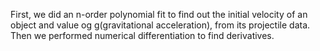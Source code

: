 First, we did an n-order polynomial fit to find out the initial velocity of an object and value og g(gravitational acceleration), from its projectile data. 
Then we performed numerical differentiation to find derivatives.
